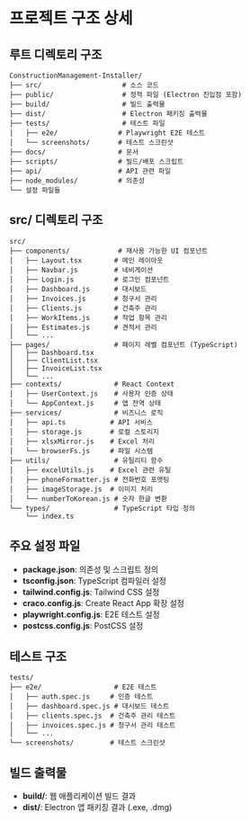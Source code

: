 # 프로젝트 구조 상세

## 루트 디렉토리 구조
```
ConstructionManagement-Installer/
├── src/                    # 소스 코드
├── public/                 # 정적 파일 (Electron 진입점 포함)
├── build/                  # 빌드 출력물
├── dist/                   # Electron 패키징 출력물
├── tests/                  # 테스트 파일
│   ├── e2e/               # Playwright E2E 테스트
│   └── screenshots/       # 테스트 스크린샷
├── docs/                  # 문서
├── scripts/               # 빌드/배포 스크립트
├── api/                   # API 관련 파일
├── node_modules/          # 의존성
└── 설정 파일들
```

## src/ 디렉토리 구조
```
src/
├── components/            # 재사용 가능한 UI 컴포넌트
│   ├── Layout.tsx        # 메인 레이아웃
│   ├── Navbar.js         # 네비게이션
│   ├── Login.js          # 로그인 컴포넌트
│   ├── Dashboard.js      # 대시보드
│   ├── Invoices.js       # 청구서 관리
│   ├── Clients.js        # 건축주 관리
│   ├── WorkItems.js      # 작업 항목 관리
│   ├── Estimates.js      # 견적서 관리
│   └── ...
├── pages/                # 페이지 레벨 컴포넌트 (TypeScript)
│   ├── Dashboard.tsx
│   ├── ClientList.tsx
│   ├── InvoiceList.tsx
│   └── ...
├── contexts/             # React Context
│   ├── UserContext.js    # 사용자 인증 상태
│   └── AppContext.js     # 앱 전역 상태
├── services/             # 비즈니스 로직
│   ├── api.ts           # API 서비스
│   ├── storage.js       # 로컬 스토리지
│   ├── xlsxMirror.js    # Excel 처리
│   └── browserFs.js     # 파일 시스템
├── utils/                # 유틸리티 함수
│   ├── excelUtils.js    # Excel 관련 유틸
│   ├── phoneFormatter.js # 전화번호 포맷팅
│   ├── imageStorage.js  # 이미지 처리
│   └── numberToKorean.js # 숫자 한글 변환
└── types/                # TypeScript 타입 정의
    └── index.ts
```

## 주요 설정 파일
- **package.json**: 의존성 및 스크립트 정의
- **tsconfig.json**: TypeScript 컴파일러 설정
- **tailwind.config.js**: Tailwind CSS 설정
- **craco.config.js**: Create React App 확장 설정
- **playwright.config.js**: E2E 테스트 설정
- **postcss.config.js**: PostCSS 설정

## 테스트 구조
```
tests/
├── e2e/                  # E2E 테스트
│   ├── auth.spec.js     # 인증 테스트
│   ├── dashboard.spec.js # 대시보드 테스트
│   ├── clients.spec.js  # 건축주 관리 테스트
│   ├── invoices.spec.js # 청구서 관리 테스트
│   └── ...
└── screenshots/         # 테스트 스크린샷
```

## 빌드 출력물
- **build/**: 웹 애플리케이션 빌드 결과
- **dist/**: Electron 앱 패키징 결과 (.exe, .dmg)
